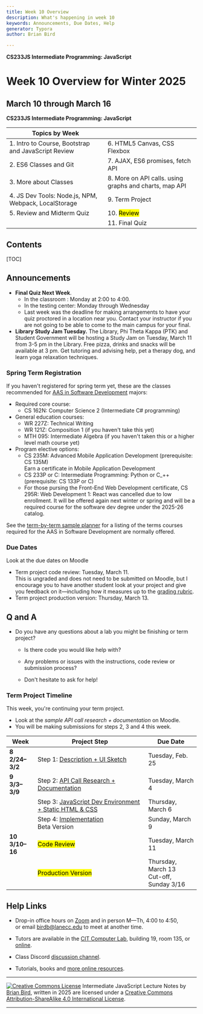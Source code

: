 ```yaml
---
title: Week 10 Overview
description: What's happening in week 10
keywords: Announcements, Due Dates, Help
generator: Typora
author: Brian Bird

---
```


**CS233JS Intermediate Programming: JavaScript**

<h1>Week 10 Overview for Winter 2025</h1>

<h2>March 10 through March 16</h2>

**CS233JS Intermediate Programming: JavaScript**

| Topics by Week                                       |                                                        |
| ---------------------------------------------------- | ------------------------------------------------------ |
| 1. Intro to Course, Bootstrap and JavaScript Review  | 6. HTML5 Canvas, CSS Flexbox                           |
| 2. ES6 Classes and Git                               | 7. AJAX, ES6 promises, fetch API                       |
| 3. More about Classes                                | 8. More on API calls. using graphs and charts, map API |
| 4. JS Dev Tools: Node.js, NPM, Webpack, LocalStorage | 9. Term Project                                        |
| 5. Review and Midterm Quiz                           | 10. <mark>Review</mark>                                |
|                                                      | 11. Final Quiz                                         |

<h2>Contents</h2>

[TOC]


## Announcements

- **Final Quiz Next Week**.  
  - In the classroom : Monday at 2:00 to 4:00.
  - In the testing center: Monday through Wednesday
  - Last week was the deadline for making arrangements to have your quiz proctored in a location near you. Contact your instructor if you are not going to be able to come to the main campus for your final.
- **Library Study Jam Tuesday.** The Library, Phi Theta Kappa (PTK) and Student Government will be hosting a Study Jam on Tuesday, March 11 from 3-5 pm in the Library. Free pizza, drinks and snacks will be available at 3 pm. Get tutoring and advising help, pet a therapy dog, and learn yoga relaxation techniques.

### Spring Term Registration

If you haven't registered for spring term yet, these are the classes recommended for [AAS in Software Development](https://lanecc.smartcatalogiq.com/en/2024-2025/lcc-catalog/programs-of-study/computer-information-technology/software-development-aas/) majors:

- Required core course:
  - CS 162N: Computer Science 2 (Intermediate C# programming)
- General education courses:
  - WR 227Z: Technical Writing
  - WR 121Z: Composition 1 (if you haven't take this yet)
  - MTH 095: Intermediate Algebra (if you haven't taken this or a higher level math course yet)
- Program elective options: 
  - CS 235M: Advanced Mobile Application Development (prerequisite: CS 135M)  
    Earn a certificate in Mobile Application Development
  - CS 233P or C: Intermediate Programming: Python or C_++ (prerequisite: CS 133P or C)
  - For those pursing the Front-End Web Development certificate, CS 295R: Web Development 1: React was cancelled due to low enrollment. It will be offered again next winter or spring and will be a required course for the software dev degree under the 2025-26 catalog.

See the [term-by-term sample planner](https://docs.google.com/document/d/1F8CJY1M7A4J9uJtGRDFRyF-0j7l2AVe0vpPE5vcfHXE/edit?tab=t.0) for a listing of the terms courses required for the AAS in Software Development are normally offered.

### Due Dates 

Look at the due dates on Moodle

- Term project code review: Tuesday, March 11.  
  This is ungraded and does not need to be submitted on Moodle, but I encourage you to have another student look at your project and give you feedback on it&mdash;including how it measures up to the [grading rubric]().
- Term project production version: Thursday, March 13.

## Q and A

- Do you have any questions about a lab you might be finishing or term project?

  -  Is there code you would like help with?

  - Any problems or issues with the instructions, code review or submission process?

  - Don't hesitate to ask for help!

### Term Project Timeline

This week, you're continuing your term project.

- Look at the *sample API call research + documentation* on Moodle.
- You will be making submissions for steps 2, 3 and 4 this week.

| Week                      | Project Step                                                 | Due Date                                     |
| ------------------------- | ------------------------------------------------------------ | -------------------------------------------- |
| **8<br />2/24&ndash;3/2** | Step 1: [Description + UI Sketch](../Labs/TermProject/CS233JS_ProjectInstructions.html#proposal-description--ui-mockup) | Tuesday, Feb. 25                             |
| **9<br />3/3&ndash;3/9**  | Step 2: [API Call Research + Documentation](../Labs/TermProject/CS233JS_ProjectInstructions.html#api-call-research--documentation) | Tuesday, March 4                             |
|                           | Step 3: [JavaScript Dev Environment + Static HTML & CSS](../Labs/TermProject/CS233JS_ProjectInstructions.html#dev-environment--html--css)</mark> | Thursday, March 6                            |
|                           | Step 4: [Implementation](../Labs/TermProject/CS233JS_ProjectInstructions.html#production-version)<br />Beta Version | Sunday, March 9                              |
| **10<br />3/10&ndash;16** | <mark>Code Review</mark>                                     | Tuesday, March 11                            |
|                           | <mark>Production Version</mark>                              | Thursday, March 13<br />Cut-off, Sunday 3/16 |

## Help Links

- Drop-in office hours on [Zoom](https://lanecc.zoom.us/j/93494931394) and in person M&mdash;Th, 4:00 to 4:50,  
  or email birdb@lanecc.edu to meet at another time.

- Tutors are available in the [CIT Computer Lab](https://www.lanecc.edu/programs-academics/academic-departments/business-technology-and-trades/computer-information-technology/cit-computer-lab), building 19, room 135, or [online](https://www.lanecc.edu/get-support/academic-support/academic-and-tutoring-services).
- Class Discord [discussion channel](https://discord.com/channels/1290812758249701396/1324897172981809273). 
- Tutorials, books and [more online resources](https://lcc-cit.github.io/CS233JS-CourseMaterials/CS233JS_References.html).

---

[![Creative Commons License](https://i.creativecommons.org/l/by-sa/4.0/88x31.png)](http://creativecommons.org/licenses/by-sa/4.0/) Intermediate JavaScript Lecture Notes by [Brian Bird](https://profbird.dev), written in <time>2025</time> are licensed under a [Creative Commons Attribution-ShareAlike 4.0 International License](http://creativecommons.org/licenses/by-sa/4.0/). 

---